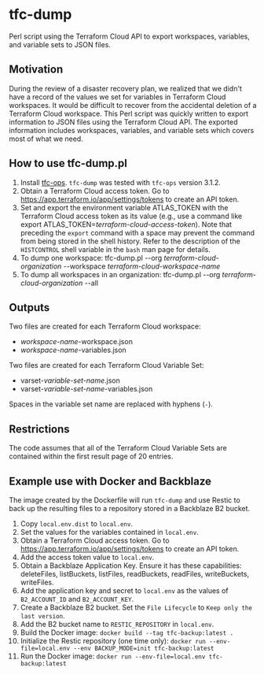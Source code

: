# tfc-dump
Perl script using the Terraform Cloud API to export workspaces, variables, and variable sets to JSON files.

## Motivation
During the review of a disaster recovery plan, we realized that we didn't have a
record of the values we set for variables in Terraform Cloud workspaces.
It would be difficult to recover from the accidental deletion of a Terraform
Cloud workspace.
This Perl script was quickly written to export information to JSON files
using the Terraform Cloud API.
The exported information includes workspaces, variables, and variable sets
which covers most of what we need.

## How to use tfc-dump.pl
1. Install [tfc-ops](https://github.com/silinternational/tfc-ops). `tfc-dump`
was tested with `tfc-ops` version 3.1.2.
2. Obtain a Terraform Cloud access token. Go to https://app.terraform.io/app/settings/tokens to create an API token.
3. Set and export the environment variable ATLAS\_TOKEN with the Terraform Cloud access token as its value (e.g., use a command like export ATLAS\_TOKEN=_terraform-cloud-access-token_). Note that preceding the `export` command with a space may prevent the command from being stored in the shell history. Refer to the description of the `HISTCONTROL` shell variable in the `bash` man page for details.
4. To dump one workspace:
tfc-dump.pl --org _terraform-cloud-organization_ --workspace _terraform-cloud-workspace-name_
5. To dump all workspaces in an organization:
tfc-dump.pl --org _terraform-cloud-organization_ --all

## Outputs
Two files are created for each Terraform Cloud workspace:

- _workspace-name_-workspace.json
- _workspace-name_-variables.json

Two files are created for each Terraform Cloud Variable Set:

- varset-_variable-set-name_.json
- varset-_variable-set-name_-variables.json

Spaces in the variable set name are replaced with hyphens (`-`).

## Restrictions
The code assumes that all of the Terraform Cloud Variable Sets are contained
within the first result page of 20 entries.

## Example use with Docker and Backblaze
The image created by the Dockerfile will run `tfc-dump` and use Restic to back up the resulting files to a repository stored in a Backblaze B2 bucket.
1. Copy `local.env.dist` to `local.env`.
1. Set the values for the variables contained in `local.env`.
1. Obtain a Terraform Cloud access token. Go to https://app.terraform.io/app/settings/tokens to create an API token.
1. Add the access token value to `local.env`.
1. Obtain a Backblaze Application Key. Ensure it has these capabilities: deleteFiles, listBuckets, listFiles, readBuckets, readFiles, writeBuckets, writeFiles.
1. Add the application key and secret to `local.env` as the values of `B2_ACCOUNT_ID` and `B2_ACCOUNT_KEY`.
1. Create a Backblaze B2 bucket. Set the `File Lifecycle` to `Keep only the last version`.
1. Add the B2 bucket name to `RESTIC_REPOSITORY` in `local.env`.
1. Build the Docker image:  `docker build --tag tfc-backup:latest .`
1. Initialize the Restic repository (one time only):  `docker run --env-file=local.env --env BACKUP_MODE=init tfc-backup:latest`
1. Run the Docker image:  `docker run --env-file=local.env tfc-backup:latest`
